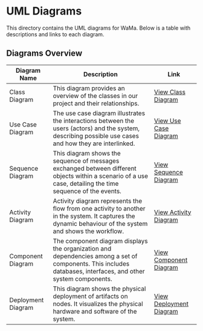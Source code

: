# UML Diagrams

This directory contains the UML diagrams for WaMa. Below is a table with descriptions and links to each diagram.

## Diagrams Overview

| Diagram Name  | Description | Link |
|---------------|-------------|------|
| Class Diagram | This diagram provides an overview of the classes in our project and their relationships. | [View Class Diagram](./ClassDiagram.png) |
| Use Case Diagram | The use case diagram illustrates the interactions between the users (actors) and the system, describing possible use cases and how they are interlinked. | [View Use Case Diagram](./UseCaseDiagram.png) |
| Sequence Diagram | This diagram shows the sequence of messages exchanged between different objects within a scenario of a use case, detailing the time sequence of the events. | [View Sequence Diagram](./SequenceDiagram.png) |
| Activity Diagram | Activity diagram represents the flow from one activity to another in the system. It captures the dynamic behaviour of the system and shows the workflow. | [View Activity Diagram](./ActivityDiagram.png) |
| Component Diagram | The component diagram displays the organization and dependencies among a set of components. This includes databases, interfaces, and other system components. | [View Component Diagram](./ComponentDiagram.png) |
| Deployment Diagram | This diagram shows the physical deployment of artifacts on nodes. It visualizes the physical hardware and software of the system. | [View Deployment Diagram](./DeploymentDiagram.png) |